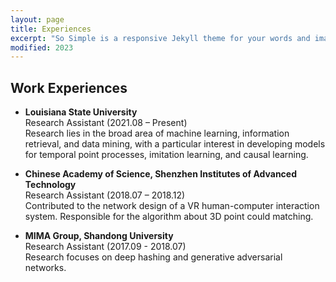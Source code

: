 ```yaml
---
layout: page
title: Experiences
excerpt: "So Simple is a responsive Jekyll theme for your words and images."
modified: 2023
---
```



## Work Experiences
- **Louisiana State University**<br/>
  Research Assistant    (2021.08 – Present) <br/>
  Research lies in the broad area of machine learning, information retrieval, and data mining, with a particular interest in developing models for temporal point processes, imitation learning, and causal learning.
  <br/>

- **Chinese Academy of Science, Shenzhen Institutes of Advanced Technology**<br/>
  Research Assistant    (2018.07 – 2018.12) <br/>
  Contributed to the network design of a VR human-computer interaction system.
  Responsible for the algorithm about 3D point could matching.
  <br/>

- **MIMA Group, Shandong University**<br/>
  Research Assistant    (2017.09 - 2018.07) <br/>
  Research focuses on deep hashing and generative adversarial networks.
  <br/>






<!-- Looking for a simple, responsive, theme for your Jekyll powered blog? Well look no further. Here be **So Simple Theme**, the follow up to
[**Minimal Mistakes**](http://mmistakes.github.io/minimal-mistakes) --- by designer slash illustrator [Michael Rose](http://mademistakes.com).

## So Simple Theme is all about:

* Responsive templates. Looking good on mobile, tablet, and desktop.
* Gracefully degrading in older browsers. Compatible with Internet Explorer 9+ and all modern browsers.
* Minimal embellishments and subtle animations.
* Optional large feature images for posts and pages.
* [Custom 404 page]({{ site.url }}/404.html) to get you started.
* [Simple site search](https://github.com/christian-fei/Simple-Jekyll-Search)
* Support for Disqus Comments

<a markdown="0" href="{{ site.url }}/theme-setup" class="btn">Install So Simple Theme</a>

[^1]: Example: *domain.com/category-name/post-title* -->
